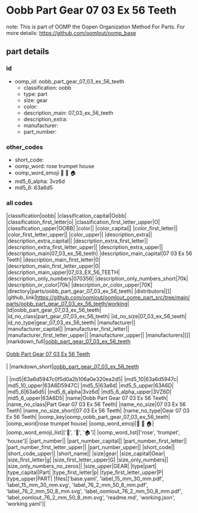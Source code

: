 # Oobb Part Gear 07 03 Ex 56 Teeth  

note: This is part of OOMP the Oopen Organization Method For Parts. For more details: https://github.com/oomlout/oomp_base

##  part details





### id
* oomp_id: oobb_part_gear_07_03_ex_56_teeth
  * classification: oobb
  * type: part
  * size: gear
  * color: 
  * description_main: 07_03_ex_56_teeth
  * description_extra: 
  * manufacturer: 
  * part_number: 

### other_codes
* short_code: 
* oomp_word: rose trumpet house
* oomp_word_emoji :rose: :trumpet: :house:
* md5_6_alpha: 3vz6d
* md5_6: 63a6d5

### all codes 
|classification|oobb|
|classification_capital|Oobb|
|classification_first_letter|o|
|classification_first_letter_upper|O|
|classification_upper|OOBB|
|color||
|color_capital||
|color_first_letter||
|color_first_letter_upper||
|color_upper||
|description_extra||
|description_extra_capital||
|description_extra_first_letter||
|description_extra_first_letter_upper||
|description_extra_upper||
|description_main|07_03_ex_56_teeth|
|description_main_capital|07 03 Ex 56 Teeth|
|description_main_first_letter|0|
|description_main_first_letter_upper|0|
|description_main_upper|07_03_EX_56_TEETH|
|description_only_numbers|070356|
|description_only_numbers_short|70k|
|description_or_color|70k|
|description_or_color_upper|70K|
|directory|parts/oobb_part_gear_07_03_ex_56_teeth|
|distributors|[]|
|github_link|https://github.com/oomlout/oomlout_oomp_part_src/tree/main/parts/oobb_part_gear_07_03_ex_56_teeth/working|
|id|oobb_part_gear_07_03_ex_56_teeth|
|id_no_class|part_gear_07_03_ex_56_teeth|
|id_no_size|07_03_ex_56_teeth|
|id_no_type|gear_07_03_ex_56_teeth|
|manufacturer||
|manufacturer_capital||
|manufacturer_first_letter||
|manufacturer_first_letter_upper||
|manufacturer_upper||
|manufacturers|[]|
|markdown_full|[oobb_part_gear_07_03_ex_56_teeth](https://github.com/oomlout/oomlout_oomp_part_src/tree/main/parts/oobb_part_gear_07_03_ex_56_teeth/working)<br>[](https://github.com/oomlout/oomlout_oomp_part_src/tree/main/parts/oobb_part_gear_07_03_ex_56_teeth/working)<br>[Oobb Part Gear 07 03 Ex 56 Teeth](https://github.com/oomlout/oomlout_oomp_part_src/tree/main/parts/oobb_part_gear_07_03_ex_56_teeth/working)<br><br>|
|markdown_short|[oobb_part_gear_07_03_ex_56_teeth](https://github.com/oomlout/oomlout_oomp_part_src/tree/main/parts/oobb_part_gear_07_03_ex_56_teeth/working)<br><br>|
|md5|63a6d5947c0f5d0a2b106a0e320ea2d5|
|md5_10|63a6d5947c|
|md5_10_upper|63A6D5947C|
|md5_5|63a6d|
|md5_5_upper|63A6D|
|md5_6|63a6d5|
|md5_6_alpha|3vz6d|
|md5_6_alpha_upper|3VZ6D|
|md5_6_upper|63A6D5|
|name|Oobb Part Gear 07 03 Ex 56 Teeth|
|name_no_class|Part Gear 07 03 Ex 56 Teeth|
|name_no_size|07 03 Ex 56 Teeth|
|name_no_size_short|07 03 Ex 56 Teeth|
|name_no_type|Gear 07 03 Ex 56 Teeth|
|oomp_key|oomp_oobb_part_gear_07_03_ex_56_teeth|
|oomp_word|rose trumpet house|
|oomp_word_emoji|:rose: :trumpet: :house:|
|oomp_word_emoji_list|[':rose:', ':trumpet:', ':house:']|
|oomp_word_list|['rose', 'trumpet', 'house']|
|part_number||
|part_number_capital||
|part_number_first_letter||
|part_number_first_letter_upper||
|part_number_upper||
|short_code||
|short_code_upper||
|short_name||
|size|gear|
|size_capital|Gear|
|size_first_letter|g|
|size_first_letter_upper|G|
|size_only_numbers||
|size_only_numbers_no_zeros||
|size_upper|GEAR|
|type|part|
|type_capital|Part|
|type_first_letter|p|
|type_first_letter_upper|P|
|type_upper|PART|
|files|['base.yaml', 'label_15_mm_30_mm.pdf', 'label_15_mm_30_mm.svg', 'label_76_2_mm_50_8_mm.pdf', 'label_76_2_mm_50_8_mm.svg', 'label_oomlout_76_2_mm_50_8_mm.pdf', 'label_oomlout_76_2_mm_50_8_mm.svg', 'readme.md', 'working.json', 'working.yaml']|
